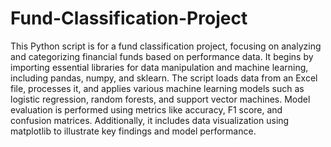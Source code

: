 # Fund-Classification-Project
This Python script is for a fund classification project, focusing on analyzing and categorizing financial funds based on performance data.
It begins by importing essential libraries for data manipulation and machine learning, including pandas, numpy, and sklearn. The script loads data from an Excel file, processes it, and applies various machine learning models such as logistic regression, random forests, and support vector machines. Model evaluation is performed using metrics like accuracy, F1 score, and confusion matrices. Additionally, it includes data visualization using matplotlib to illustrate key findings and model performance.
